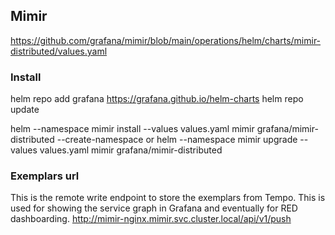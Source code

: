 ## Mimir
https://github.com/grafana/mimir/blob/main/operations/helm/charts/mimir-distributed/values.yaml

### Install
helm repo add grafana https://grafana.github.io/helm-charts
helm repo update

helm --namespace mimir install --values values.yaml mimir grafana/mimir-distributed --create-namespace
or
helm --namespace mimir upgrade --values values.yaml mimir grafana/mimir-distributed

### Exemplars url
This is the remote write endpoint to store the exemplars from Tempo.
This is used for showing the service graph in Grafana and eventually for RED dashboarding.
http://mimir-nginx.mimir.svc.cluster.local/api/v1/push
